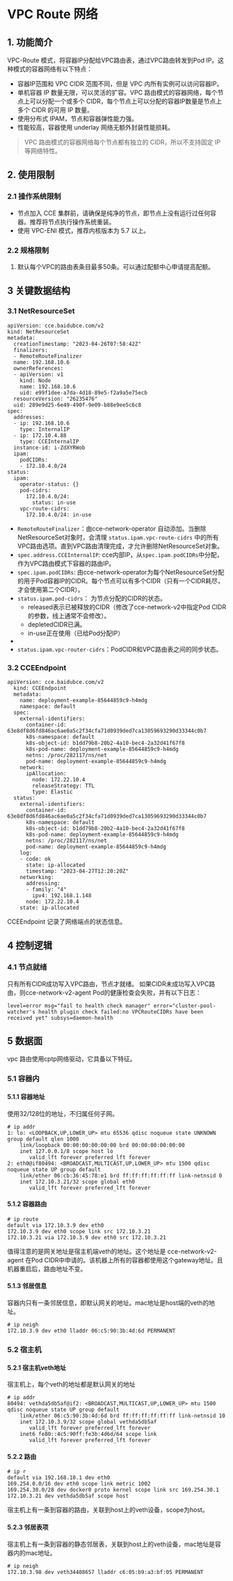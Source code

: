 # VPC Route 网络
## 1. 功能简介
VPC-Route 模式，将容器IP分配给VPC路由表，通过VPC路由转发到Pod IP。这种模式的容器网络有以下特点：
* 容器IP范围和 VPC CIDR 范围不同，但是 VPC 内所有实例可以访问容器IP。
* 单机容器 IP 数量无限，可以灵活的扩容。VPC 路由模式的容器网络，每个节点上可以分配一个或多个 CIDR，每个节点上可以分配的容器IP数量是节点上多个 CIDR 的可用 IP 数量。
* 使用分布式 IPAM，节点和容器弹性能力强。
* 性能较高，容器使用 underlay 网络无额外封装性能损耗。

> VPC 路由模式的容器网络每个节点都有独立的 CIDR，所以不支持固定 IP 等网络特性。
## 2. 使用限制
### 2.1 操作系统限制
* 节点加入 CCE 集群前，请确保是纯净的节点，即节点上没有运行过任何容器。推荐将节点执行操作系统重装。
* 使用 VPC-ENI 模式，推荐内核版本为 5.7 以上。
### 2.2 规格限制
1. 默认每个VPC的路由表条目最多50条。可以通过配额中心申请提高配额。

## 3 关键数据结构
### 3.1 NetResourceSet
```
apiVersion: cce.baidubce.com/v2
kind: NetResourceSet
metadata:
  creationTimestamp: "2023-04-26T07:58:42Z"
  finalizers:
  - RemoteRouteFinalizer
  name: 192.168.10.6
  ownerReferences:
  - apiVersion: v1
    kind: Node
    name: 192.168.10.6
    uid: e99f1dee-a7da-4d18-89e5-f2a9a5e75ecb
  resourceVersion: "26235476"
  uid: 289e9d25-6e49-490f-9e09-b88e9ee5c6c8
spec:
  addresses:
  - ip: 192.168.10.6
    type: InternalIP
  - ip: 172.10.4.88
    type: CCEInternalIP
  instance-id: i-ZdXYRWob
  ipam:
    podCIDRs:
    - 172.10.4.0/24
status:
  ipam:
    operator-status: {}
    pod-cidrs:
      172.10.4.0/24:
        status: in-use
    vpc-route-cidrs:
      172.10.4.0/24: in-use
```

* `RemoteRouteFinalizer`：由cce-network-operator 自动添加。当删除NetResourceSet对象时，会清理 `status.ipam.vpc-route-cidrs` 中的所有VPC路由选项。直到VPC路由清理完成，才允许删除NetResourceSet对象。
* `spec.address.CCEInternalIP`: cce内部IP，从`spec.ipam.podCIDRs`中分配，作为VPC路由模式下容器的路由IP。
* `spec.ipam.podCIDRs`: 由cce-network-operator为每个NetResourceSet分配的用于Pod容器IP的CIDR。每个节点可以有多个CIDR（只有一个CIDR耗尽，才会使用第二个CIDR）。
* `status.ipam.pod-cidrs`： 为节点分配的CIDR的状态。
  * released表示已被释放的CIDR（修改了cce-network-v2中指定Pod CIDR的参数，线上通常不会修改）。
  * depletedCIDR已满。
  * in-use正在使用（已给Pod分配IP）
*
* `status.ipam.vpc-router-cidrs`：PodCIDR和VPC路由表之间的同步状态。

### 3.2 CCEEndpoint
```
apiVersion: cce.baidubce.com/v2
  kind: CCEEndpoint
  metadata:
    name: deployment-example-85644859c9-h4mdg
    namespace: default
  spec:
    external-identifiers:
      container-id: 63e8df8d6fd846ac6ae0a5c2f34cfa71d0939ded7ca13059693290d33344c0b7
      k8s-namespace: default
      k8s-object-id: b1dd79b8-20b2-4a10-bec4-2a32d41f67f8
      k8s-pod-name: deployment-example-85644859c9-h4mdg
      netns: /proc/282117/ns/net
      pod-name: deployment-example-85644859c9-h4mdg
    network:
      ipAllocation:
        node: 172.22.10.4
        releaseStrategy: TTL
        type: Elastic
  status:
    external-identifiers:
      container-id: 63e8df8d6fd846ac6ae0a5c2f34cfa71d0939ded7ca13059693290d33344c0b7
      k8s-namespace: default
      k8s-object-id: b1dd79b8-20b2-4a10-bec4-2a32d41f67f8
      k8s-pod-name: deployment-example-85644859c9-h4mdg
      netns: /proc/282117/ns/net
      pod-name: deployment-example-85644859c9-h4mdg
    log:
    - code: ok
      state: ip-allocated
      timestamp: "2023-04-27T12:20:20Z"
    networking:
      addressing:
      - family: "4"
        ipv4: 192.168.1.148
      node: 172.22.10.4
    state: ip-allocated
```
CCEEndpoint 记录了网络端点的状态信息。

## 4 控制逻辑
### 4.1 节点就绪
只有所有CIDR成功写入VPC路由，节点才就绪。
如果CIDR未成功写入VPC路由，则cce-network-v2-agent Pod的健康检查会失败，并有以下日志：
```
level=error msg="fail to health check manager" error="cluster-pool-watcher's health plugin check failed:no VPCRouteCIDRs have been received yet" subsys=daemon-health
```

## 5 数据面
vpc 路由使用cptp网络驱动，它具备以下特征。
### 5.1 容器内
#### 5.1.1 容器地址
使用32/128位的地址，不归属任何子网。
```
# ip addr
1: lo: <LOOPBACK,UP,LOWER_UP> mtu 65536 qdisc noqueue state UNKNOWN group default qlen 1000
    link/loopback 00:00:00:00:00:00 brd 00:00:00:00:00:00
    inet 127.0.0.1/8 scope host lo
       valid_lft forever preferred_lft forever
2: eth0@if80494: <BROADCAST,MULTICAST,UP,LOWER_UP> mtu 1500 qdisc noqueue state UP group default 
    link/ether 06:cb:36:45:78:e1 brd ff:ff:ff:ff:ff:ff link-netnsid 0
    inet 172.10.3.21/32 scope global eth0
       valid_lft forever preferred_lft forever
```

#### 5.1.2 容器路由
```
# ip route
default via 172.10.3.9 dev eth0 
172.10.3.9 dev eth0 scope link src 172.10.3.21 
172.10.3.21 via 172.10.3.9 dev eth0 src 172.10.3.21
```
值得注意的是网关地址是宿主机端veth的地址。这个地址是 cce-network-v2-agent 在Pod CIDR中申请的。该机器上所有的容器都使用这个gateway地址。且机器重启后，路由地址不变。

#### 5.1.3 邻居信息
容器内只有一条邻居信息，即默认网关的地址。mac地址是host端的veth的地址。
```
# ip neigh
172.10.3.9 dev eth0 lladdr 06:c5:90:3b:4d:6d PERMANENT
```

### 5.2 宿主机
#### 5.2.1 宿主机veth地址
宿主机上，每个veth的地址都是默认网关的地址
```
# ip addr
80494: vethda5db5af@if2: <BROADCAST,MULTICAST,UP,LOWER_UP> mtu 1500 qdisc noqueue state UP group default 
    link/ether 06:c5:90:3b:4d:6d brd ff:ff:ff:ff:ff:ff link-netnsid 10
    inet 172.10.3.9/32 scope global vethda5db5af
       valid_lft forever preferred_lft forever
    inet6 fe80::4c5:90ff:fe3b:4d6d/64 scope link 
       valid_lft forever preferred_lft forever
```
#### 5.2.2 路由
```
# ip r
default via 192.168.10.1 dev eth0 
169.254.0.0/16 dev eth0 scope link metric 1002 
169.254.30.0/28 dev docker0 proto kernel scope link src 169.254.30.1 
172.10.3.21 dev vethda5db5af scope host
```
宿主机上有一条到容器的路由，关联到host上的veth设备，scope为host。
#### 5.2.3 邻居表项
宿主机上有一条到容器的静态邻居表，关联到host上的veth设备，mac地址是容器内的mac地址。
```
# ip neigh
172.10.3.98 dev veth34408657 lladdr c6:05:b9:a3:bf:05 PERMANENT
```
